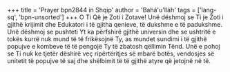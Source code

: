 +++
title = 'Prayer bpn2844 in Shqip'
author = 'Bahá'u'lláh'
tags = ['lang-sq', 'bpn-unsorted']
+++
O Ti Që je Zoti i Zotave! Unë dëshmoj se Ti je Zoti i gjithë krijimit dhe Edukatori i të gjitha qenieve, të dukshme e të padukshme. Unë dëshmoj se pushteti Yt ka përfshirë gjithë universin dhe se ushtritë e tokës kurrë nuk mund të të frikësojnë Ty, as mundet sundimi i të gjithë popujve e kombeve të të pengojë Ty të zbatosh qëllimin Tënd. Unë e pohoj se Ti nuk ke tjetër dëshirë veç ripërtëritjes së mbarë botës, vendosjes së unitetit të popujve të saj dhe shëlbimit të të gjithë atyre që jetojnë në të.
